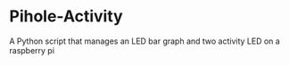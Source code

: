 # Pihole-Activity
A Python script that manages an LED bar graph and two activity LED on a raspberry pi
